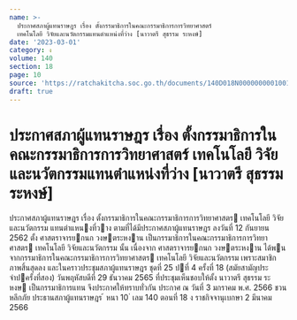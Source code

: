 ```yaml
---
name: >-
  ประกาศสภาผู้แทนราษฎร เรื่อง ตั้งกรรมาธิการในคณะกรรมาธิการการวิทยาศาสตร์
  เทคโนโลยี วิจัยและนวัตกรรมแทนตำแหน่งที่ว่าง [นาวาตรี สุธรรม ระหงษ์]
date: '2023-03-01'
category: ง
volume: 140
section: 18
page: 10
source: 'https://ratchakitcha.soc.go.th/documents/140D018N0000000001001.pdf'
draft: true
---
```


# ประกาศสภาผู้แทนราษฎร เรื่อง ตั้งกรรมาธิการในคณะกรรมาธิการการวิทยาศาสตร์ เทคโนโลยี วิจัยและนวัตกรรมแทนตำแหน่งที่ว่าง [นาวาตรี สุธรรม ระหงษ์]

ประกาศสภาผู้แทนราษฎร เรื่อง ตั้งกรรมาธิการในคณะกรรมาธิการการวิทยาศาสตร เทคโนโลยี วิจัยและนวัตกรรม แทนตําแหนงที่วาง ตามที่ได้มีประกาศสภาผู้แทนราษฎร ลงวันที่ 12 กันยายน 2562 ตั้ง ศาสตราจารยกนก วงษตระหงาน เป็นกรรมาธิการในคณะกรรมาธิการการวิทยาศาสตร เทคโนโลยี วิจัยและนวัตกรรม นั้น เนื่องจาก ศาสตราจารยกนก วงษตระหงาน ได้พนจากกรรมาธิการในคณะกรรมาธิการการวิทยาศาสตร เทคโนโลยี วิจัยและนวัตกรรม เพราะสมาชิกภาพสิ้นสุดลง และในคราวประชุมสภาผู้แทนราษฎร ชุดที่ 25 ปที่ 4 ครั้งที่ 18 (สมัยสามัญประจําปครั้งที่สอง) วันพฤหัสบดีที่ 29 ธันวาคม 2565 ที่ประชุมเห็นชอบให้ตั้ง นาวาตรี สุธรรม ระหงษ เป็นกรรมาธิการแทน จึงประกาศให้ทราบทั่วกัน ประกาศ ณ วันที่ 3 มกราคม พ.ศ. 2566 ชวน หลีกภัย ประธานสภาผู้แทนราษฎร ้ หนา 10 ่ เลม 140 ตอนที่ 18 ง ราชกิจจานุเบกษา 2 มีนาคม 2566
